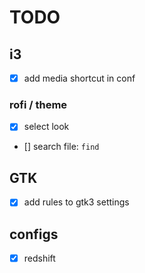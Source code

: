 # TODO

## i3

- [x] add media shortcut in conf

### rofi / theme

- [x] select look
- [] search file: `find`


## GTK

- [x] add rules to gtk3 settings

## configs

- [x] redshift 